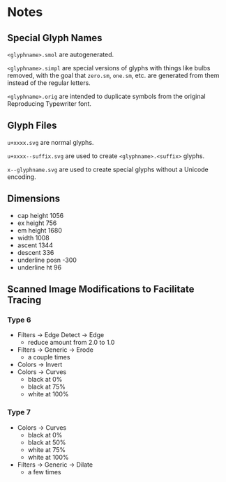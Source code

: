 # Notes

## Special Glyph Names

`<glyphname>.smol` are autogenerated.

`<glyphname>.simpl` are special versions of glyphs with things like
bulbs removed, with the goal that `zero.sm`, `one.sm`, etc. are
generated from them instead of the regular letters.

`<glyphname>.orig` are intended to duplicate symbols from the original
Reproducing Typewriter font.

## Glyph Files

`u+xxxx.svg` are normal glyphs.

`u+xxxx--suffix.svg` are used to create `<glyphname>.<suffix>` glyphs.

`x--glyphname.svg` are used to create special glyphs without a Unicode
encoding.

## Dimensions

-   cap height      1056
-   ex height       756
-   em height       1680
-   width           1008
-   ascent          1344
-   descent         336
-   underline posn  -300
-   underline ht    96

## Scanned Image Modifications to Facilitate Tracing

### Type 6

-   Filters -> Edge Detect -> Edge
    -   reduce amount from 2.0 to 1.0
-   Filters -> Generic -> Erode
    -   a couple times
-   Colors -> Invert
-   Colors -> Curves
    -   black at 0%
    -   black at 75%
    -   white at 100%

### Type 7

-   Colors -> Curves
    -   black at 0%
    -   black at 50%
    -   white at 75%
    -   white at 100%
-   Filters -> Generic -> Dilate
    -   a few times


